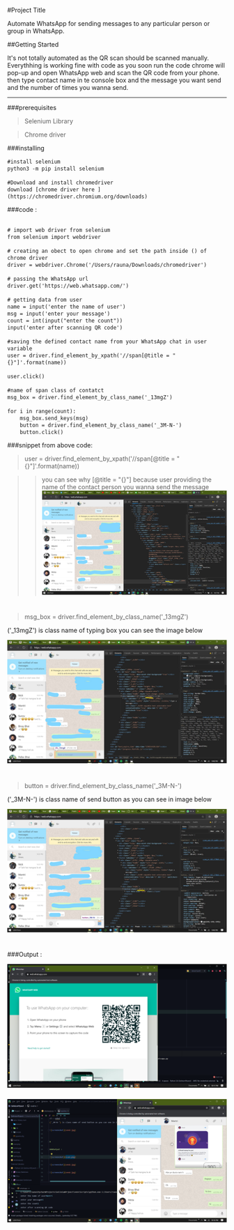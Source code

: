 #Project Title

Automate WhatsApp for sending messages to any particular person or group in WhatsApp.

##Getting Started

It's not totally automated as the QR scan should be scanned manually.
Everythhing is working fine with code as you soon run the code chrome will pop-up
and open WhatsApp web and scan the QR code from your phone. then type contact name in te console box 
and the message you want send and the number of times you wanna send.

--- 
###prerequisites
<!---libraries --->
>Selenium Library

>Chrome driver



###installing 


```
#install selenium
python3 -m pip install selenium

#Download and install chromedriver
download [chrome driver here ](https://chromedriver.chromium.org/downloads)
```



###code :
```   

# import web driver from selenium 
from selenium import webdriver

# creating an obect to open chrome and set the path inside () of chrome driver 
driver = webdriver.Chrome('/Users/rauna/Downloads/chromedriver')

# passing the WhatsApp url
driver.get('https://web.whatsapp.com/')

# getting data from user
name = input('enter the name of user')
msg = input('enter your message')
count = int(input("enter the count"))
input('enter after scanning QR code')

#saving the defined contact name from your WhatsApp chat in user variable
user = driver.find_element_by_xpath('//span[@title = "{}"]'.format(name))

user.click()

#name of span class of contatct
msg_box = driver.find_element_by_class_name('_13mgZ')

for i in range(count):
    msg_box.send_keys(msg)
    button = driver.find_element_by_class_name('_3M-N-')
    button.click()

```

###snippet from above code:
>user = driver.find_element_by_xpath('//span[@title = "{}"]'.format(name))

>>you can see why [@title = "{}"] because user providing the name of the contact 
>person you wanna send the message
>![screenshot](screen.jpg)


#
>msg_box = driver.find_element_by_class_name('_13mgZ')
<!---eded --->
('_13mgZ') is class name of typing box you can see the image below

![screenshot](typing.jpg)



#
>   button = driver.find_element_by_class_name('_3M-N-')
<!---eded --->
('_3M-N-') is class name of send button as you can see in image below

![screenshot](send.jpg)


#

###Output :

![screenshot](scan.png)

###
###
![screenshot](output.png)


